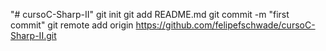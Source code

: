 "# cursoC-Sharp-II"  git init git add README.md git commit -m "first commit" git remote add origin https://github.com/felipefschwade/cursoC-Sharp-II.git
